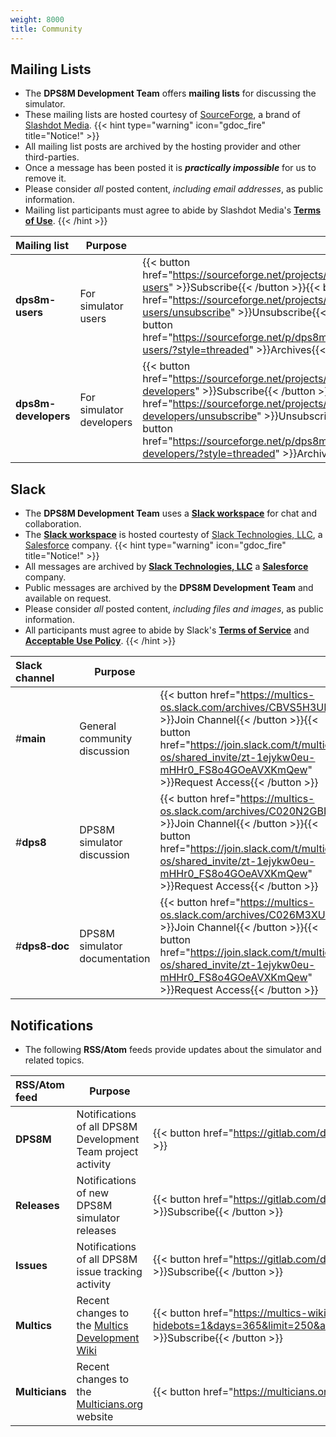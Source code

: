 ```yaml
---
weight: 8000
title: Community
---
```

<!-- SPDX-License-Identifier: ICU -->
<!-- Copyright (c) 2022 The DPS8M Development Team -->
## Mailing Lists

* The **DPS8M Development Team** offers **mailing lists** for discussing the simulator.
* These mailing lists are hosted courtesy of [SourceForge](https://sourceforge.net/p/dps8m/mailman), a brand of [Slashdot Media](https://slashdotmedia.com/).
{{< hint type="warning" icon="gdoc_fire" title="Notice!" >}}
* All mailing list posts are archived by the hosting provider and other third-parties.
* Once a message has been posted it is ***practically impossible*** for us to remove it.
* Please consider *all* posted content, *including email addresses*, as public information.
* Mailing list participants must agree to abide by Slashdot Media's [**Terms of Use**](https://slashdotmedia.com/terms-of-use).
{{< /hint >}}

| Mailing list         | Purpose                     |             |
|:-------------------- | --------------------------- | ----------- |
| **dps8m-users**      | For simulator users         | {{< button href="https://sourceforge.net/projects/dps8m/lists/dps8m-users" >}}Subscribe{{< /button >}}{{< button href="https://sourceforge.net/projects/dps8m/lists/dps8m-users/unsubscribe" >}}Unsubscribe{{< /button >}}{{< button href="https://sourceforge.net/p/dps8m/mailman/dps8m-users/?style=threaded" >}}Archives{{< /button >}} |
| **dps8m-developers** | For simulator developers    | {{< button href="https://sourceforge.net/projects/dps8m/lists/dps8m-developers" >}}Subscribe{{< /button >}}{{< button href="https://sourceforge.net/projects/dps8m/lists/dps8m-developers/unsubscribe" >}}Unsubscribe{{< /button >}}{{< button href="https://sourceforge.net/p/dps8m/mailman/dps8m-developers/?style=threaded" >}}Archives{{< /button >}} |

## Slack

* The **DPS8M Development Team** uses a [**Slack workspace**](https://join.slack.com/t/multics-os/shared_invite/zt-1ejykw0eu-mHHr0_FS8o4GOeAVXKmQew) for chat and collaboration.
* The [**Slack workspace**](https://join.slack.com/t/multics-os/shared_invite/zt-1ejykw0eu-mHHr0_FS8o4GOeAVXKmQew) is hosted courtesty of [Slack Technologies, LLC](https://slack.com/trust/privacy-at-slack), a [Salesforce](https://www.salesforce.com/) company.
{{< hint type="warning" icon="gdoc_fire" title="Notice!" >}}
* All messages are archived by [**Slack Technologies, LLC**](https://slack.com/trust/privacy-at-slack) a [**Salesforce**](https://www.salesforce.com/) company.
* Public messages are archived by the **DPS8M Development Team** and available on request.
* Please consider *all* posted content, *including files and images*, as public information.
* All participants must agree to abide by Slack's [**Terms of Service**](https://multics-os.slack.com/legal) and [**Acceptable Use Policy**](https://multics-os.slack.com/legal).
{{< /hint >}}

| Slack channel        | Purpose                      |             |
|:-------------------- | ---------------------------- | ----------- |
| #**main**            | General community discussion | {{< button href="https://multics-os.slack.com/archives/CBVS5H3UN" >}}Join Channel{{< /button >}}{{< button href="https://join.slack.com/t/multics-os/shared_invite/zt-1ejykw0eu-mHHr0_FS8o4GOeAVXKmQew" >}}Request Access{{< /button >}} |
| #**dps8**            | DPS8M simulator discussion   | {{< button href="https://multics-os.slack.com/archives/C020N2GBLNN" >}}Join Channel{{< /button >}}{{< button href="https://join.slack.com/t/multics-os/shared_invite/zt-1ejykw0eu-mHHr0_FS8o4GOeAVXKmQew" >}}Request Access{{< /button >}} |
| #**dps8‑doc**        | DPS8M simulator documentation | {{< button href="https://multics-os.slack.com/archives/C026M3XU6H5" >}}Join Channel{{< /button >}}{{< button href="https://join.slack.com/t/multics-os/shared_invite/zt-1ejykw0eu-mHHr0_FS8o4GOeAVXKmQew" >}}Request Access{{< /button >}} |

## Notifications

* The following **RSS/Atom** feeds provide updates about the simulator and related topics.

| RSS/Atom feed  | Purpose                |                    |
|:-------------- | ---------------------- | ------------------ |
| **DPS8M**      | Notifications of all DPS8M Development Team project activity | {{< button href="https://gitlab.com/dps8m/dps8m.atom" >}}Subscribe{{< /button >}} |
| **Releases**   | Notifications of new DPS8M simulator releases      | {{< button href="https://gitlab.com/dps8m/dps8m/-/tags?format=atom" >}}Subscribe{{< /button >}} |
| **Issues**     | Notifications of all DPS8M issue tracking activity | {{< button href="https://gitlab.com/dps8m/dps8m/-/issues.atom" >}}Subscribe{{< /button >}} |
| **Multics** | Recent changes to the [Multics Development Wiki](https://multics-wiki.swenson.org/) | {{< button href="https://multics-wiki.swenson.org/api.php?hidebots=1&days=365&limit=250&action=feedrecentchanges&feedformat=atom" >}}Subscribe{{< /button >}} |
| **Multicians** | Recent changes to the [Multicians.org](https://multicians.org) website | {{< button href="https://multicians.org/rss.xml" >}}Subscribe{{< /button >}} |
